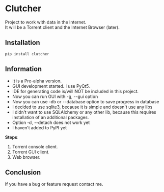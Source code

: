 # Clutcher
Project to work with data in the Internet.\
It will be a Torrent client and the Internet Browser (later).

## Installation
```pip install clutcher```

## Information
- It is a Pre-alpha version.
- GUI development started. I use PyQt5.
- IDE for generating code is/will NOT be included in this project.
- Now you can run GUI with -g, --gui option
- Now you can use -db or --database option to save progress in database
- I decided to use sqlite3, because it is simple and doesn't use any libs
- I didn't want to use SQLAlchemy or any other lib,
because this requires installation of an additional packages.
- Option -d, --detach does not work yet
- I haven't added to PyPI yet

**Steps**:
1. Torrent console client.
2. Torrent GUI client.
3. Web browser.

## Conclusion
If you have a bug or feature request contact me.
